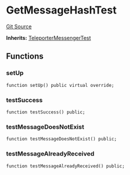 # GetMessageHashTest
[Git Source](https://github.com/ava-labs/teleporter/blob/cadc1420fd95195b094eea855b7496cc71b5be2a/src/Teleporter/tests/GetMessageHashTests.t.sol)

**Inherits:**
[TeleporterMessengerTest](/src/Teleporter/tests/TeleporterMessengerTest.t.sol/contract.TeleporterMessengerTest.md)


## Functions
### setUp


```solidity
function setUp() public virtual override;
```

### testSuccess


```solidity
function testSuccess() public;
```

### testMessageDoesNotExist


```solidity
function testMessageDoesNotExist() public;
```

### testMessageAlreadyReceived


```solidity
function testMessageAlreadyReceived() public;
```

